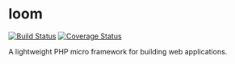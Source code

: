 # loom

[![Build Status](https://secure.travis-ci.org/loomphp/loom.svg?branch=master)](https://secure.travis-ci.org/loomphp/loom)
[![Coverage Status](https://coveralls.io/repos/github/loomphp/loom/badge.svg?branch=master)](https://coveralls.io/github/loomphp/loom?branch=master)

A lightweight PHP micro framework for building web applications.
